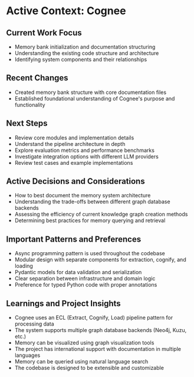 # Active Context: Cognee

## Current Work Focus
- Memory bank initialization and documentation structuring
- Understanding the existing code structure and architecture
- Identifying system components and their relationships

## Recent Changes
- Created memory bank structure with core documentation files
- Established foundational understanding of Cognee's purpose and functionality

## Next Steps
- Review core modules and implementation details
- Understand the pipeline architecture in depth
- Explore evaluation metrics and performance benchmarks
- Investigate integration options with different LLM providers
- Review test cases and example implementations

## Active Decisions and Considerations
- How to best document the memory system architecture
- Understanding the trade-offs between different graph database backends
- Assessing the efficiency of current knowledge graph creation methods
- Determining best practices for memory querying and retrieval

## Important Patterns and Preferences
- Async programming pattern is used throughout the codebase
- Modular design with separate components for extraction, cognify, and loading
- Pydantic models for data validation and serialization
- Clear separation between infrastructure and domain logic
- Preference for typed Python code with proper annotations

## Learnings and Project Insights
- Cognee uses an ECL (Extract, Cognify, Load) pipeline pattern for processing data
- The system supports multiple graph database backends (Neo4j, Kuzu, etc.)
- Memory can be visualized using graph visualization tools
- The project has international support with documentation in multiple languages
- Memory can be queried using natural language search
- The codebase is designed to be extensible and customizable
